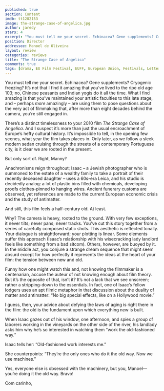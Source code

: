 ```yaml
---
published: true
section: Content
imdb: tt1282153
image: the-strange-case-of-angelica.jpg
author: jaredy 
stars: 4
excerpt: "You must tell me your secret. Echinacea? Gene supplements? Cryogenic freezing? It&rsquo;s not that I find it amazing that you&rsquo;ve lived to the ripe old age 103; no, Chinese peasants and Indian yogis do it all the time. What I find amazing is that you&rsquo;ve maintained your artistic faculties to this late stage, and &ndash; perhaps <em>more</em> amazingly &ndash; are using them to pose questions about the very act of filmmaking that, after more than eight decades behind the camera, you&rsquo;re still engaged in."
position: Director
addressee: Manoel de Oliveira
layout: review
categories: reviews
title: "The Strange Case of Angelica"
comments: true
tags: [drama, EU Film Festival, EUFF, European Union, Festivals, Letters, Manoel de Oliveira, Portugal]
---
```

<p>You must tell me your secret. Echinacea? Gene supplements? Cryogenic freezing? It&rsquo;s not that I find it amazing that you&rsquo;ve lived to the ripe old age 103; no, Chinese peasants and Indian yogis do it all the time. What I find amazing is that you&rsquo;ve maintained your artistic faculties to this late stage, and &ndash; perhaps <em>more</em> amazingly &ndash; are using them to pose questions about the very act of filmmaking that, after more than eight decades behind the camera, you&rsquo;re still engaged in.</p>
<p>There&rsquo;s a distinct timelessness to your 2010 film <em>The Strange Case of Angelica</em>. And I suspect it&rsquo;s more than just the usual encroachment of Europe&rsquo;s hefty cultural history. It&rsquo;s impossible to tell, in the opening few scenes, what year the film takes places in. Only later, as we follow a sleek modern sedan cruising through the streets of a contemporary Portuguese city, is it clear we are rooted in the present.</p>
<p>But only sort of. Right, Manny?&nbsp;</p>
<p>Anachronisms reign throughout; Isaac &ndash; a Jewish photographer who is summoned to the estate of a wealthy family to take a portrait of their recently deceased daughter &ndash; uses a 60s-era Leica, and his studio is decidedly analog: a lot of plastic bins filled with chemicals, developing proofs clothes-pinned to hanging wires. Ancient funerary customs are observed, yet references are made to the current European economic crisis and the study of antimatter. &nbsp;</p>
<p>And still, this film feels a half-century old. At least.&nbsp;</p>
<p>Why? The camera is heavy, rooted to the ground. With very few exceptions, it never tilts; never pans; never tracks. You&rsquo;ve cut this story together from a series of carefully composed static shots. This aesthetic is reflected tonally. Your dialogue is straightforward; your plotting is linear. Some elements suffer this approach (Isaac&rsquo;s relationship with his wisecracking lady landlord feels like something from a bad sitcom). Others, however, are buoyed by it. In the middle act, you conjure a strange dream sequence that might seem absurd except for how perfectly it represents the ideas at the heart of your film: the tension between new and old.&nbsp;</p>
<p>Funny how one might watch this and, not knowing the filmmaker is a centenarian, accuse the auteur of not knowing enough about film theory. But it&#8217;s the opposite of that, isn&#8217;t it? It&#8217;s not a lack that we see onscreen; rather a stripping-down to the essentials. In fact, one of Isaac&rsquo;s fellow lodgers uses an apt filmic metaphor in that discussion about the duality of matter and antimatter: &ldquo;No big special effects, like on a Hollywood movie.&rdquo;</p>
<p>I guess, then, your advice about defying the laws of aging is right there in the film: the old is the fundament upon which everything new is built.&nbsp;</p>
<p>When Isaac gazes out of his window, one afternoon, and spies a group of laborers working in the vineyards on the other side of the river, his landlady asks him why he&rsquo;s so interested in watching them &ldquo;work the old-fashioned way.&rdquo;&nbsp;</p>
<p>Isaac tells her: &ldquo;Old-fashioned work interests me.&rdquo;&nbsp;</p>
<p>She counterpoints: &ldquo;They&#8217;re the only ones who do it the old way. Now we use machines.&rdquo;</p>
<p>Yes, everyone else is obsessed with the machinery, but you, Manoel&mdash; you&rsquo;re doing it the old way. Bravo!</p>
<p>Com carinho,</p>
